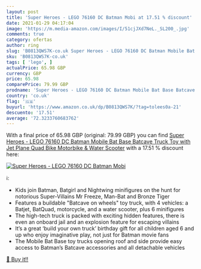 ```yaml
---
layout: post
title: 'Super Heroes - LEGO 76160 DC Batman Mobi at 17.51 % discount'
date: 2021-01-29 04:17:04
image: 'https://m.media-amazon.com/images/I/51cjJXd7NeL._SL200_.jpg'
comments: true
category: ofertas
author: ring
slug: 'B0813QWS7K-co.uk Super Heroes - LEGO 76160 DC Batman Mobile Bat Base...'
sku: 'B0813QWS7K-co.uk'
tags: [ 'lego', ]
actualPrice: 65.98 GBP
currency: GBP
price: 65.98
comparePrice: 79.99 GBP
prodname: 'Super Heroes - LEGO 76160 DC Batman Mobile Bat Base Batcave Truck Toy with Jet Plane  Quad Bike  Motorbike & Water Scooter'
country: 'co.uk'
flag: '🇬🇧'
buyurl: 'https://www.amazon.co.uk/dp/B0813QWS7K/?tag=tolees0a-21'
descuento: '17.51'
average: '72.3233760683762'
---
```


With a final price of 65.98 GBP (original: 79.99 GBP) you can find [Super Heroes - LEGO 76160 DC Batman Mobile Bat Base Batcave Truck Toy with Jet Plane  Quad Bike  Motorbike & Water Scooter](https://www.amazon.co.uk/dp/B0813QWS7K/?tag=tolees0a-21) with a  17.51 % discount here:

[![Super Heroes - LEGO 76160 DC Batman Mobi](https://m.media-amazon.com/images/I/51cjJXd7NeL._SL200_.jpg)](https://www.amazon.co.uk/dp/B0813QWS7K/?tag=tolees0a-21)

ℹ️:

- Kids join Batman, Batgirl and Nightwing minifigures on the hunt for notorious Super-Villains Mr Freeze, Man-Bat and Bronze Tiger
- Features a buildable "Batcave on wheels" toy truck, with 4 vehicles: a Batjet, BatQuad, motorcycle, and a water scooter, plus 6 minifigures
- The high-tech truck is packed with exciting hidden features, there is even an onboard jail and an explosion feature for escaping villains
- It’s a great ‘build your own truck’ birthday gift for all children aged 6 and up who enjoy imaginative play, not just for Batman movie fans
- The Mobile Bat Base toy trucks opening roof and side provide easy access to Batman’s Batcave accessories and all detachable vehicles

[🛒 Buy it!!](https://www.amazon.co.uk/dp/B0813QWS7K/?tag=tolees0a-21)
